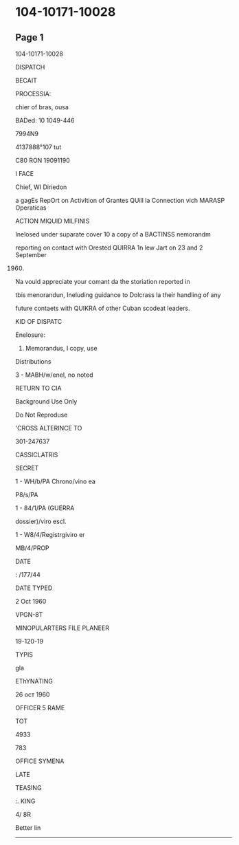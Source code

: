 # 104-10171-10028

## Page 1

104-10171-10028

DISPATCH

BECAIT

PROCESSIA:

chier of bras, ousa

BADed: 10 1049-446

7994N9

4137888°107 tut

C80 RON 19091190

I FACE

Chief, WI Diriedon

a gagEs RepOrt on ActivItion of Grantes QUill la Connection vich MARASP Operaticas

ACTION MIQUID MILFINIS

Inelosed under suparate cover 10 a copy of a BACTINSS nemorandm

reporting on contact with Orested QUIRRA 1n lew Jart on 23 and 2 September

1960.

Na vould appreciate your comant da the storiation reported in

tbis menorandun, Ineluding guidance to Dolcrass la their handling of any

future contaets with QUIKRA of other Cuban scodeat leaders.

KID OF DISPATC

Enelosure:

1. Memorandus, I copy, use

Distributions

3 - MABH/w/enel, no noted

RETURN TO CIA

Background Use Only

Do Not Reproduse

'CROSS ALTERINCE TO

301-247637

CASSICLATRIS

SECRET

1 - WH/b/PA Chrono/vino ea

P8/s/PA

1 - 84/1/PA (GUERRA

dossier)/viro escl.

1 - W8/4/Registrgiviro er

MB/4/PROP

DATE

: /177/44

DATE TYPED

2 Oct 1960

VPGN-8T

MINOPULARTERS FILE PLANEER

19-120-19

TYPIS

gla

EThYNATING

26 ост 1960

OFFICER 5 RAME

TOT

4933

783

OFFICE SYMENA

LATE

TEASING

:. KING

4/ 8R

Better lin

---

